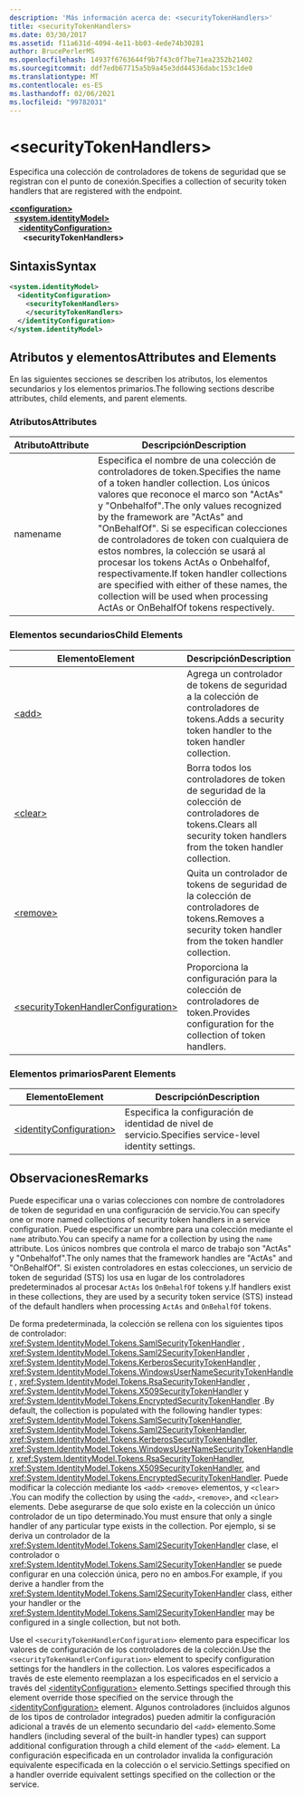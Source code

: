 ```yaml
---
description: 'Más información acerca de: <securityTokenHandlers>'
title: <securityTokenHandlers>
ms.date: 03/30/2017
ms.assetid: f11a631d-4094-4e11-bb03-4ede74b30281
author: BrucePerlerMS
ms.openlocfilehash: 14937f6763644f9b7f43c0f7be71ea2352b21402
ms.sourcegitcommit: ddf7edb67715a5b9a45e3dd44536dabc153c1de0
ms.translationtype: MT
ms.contentlocale: es-ES
ms.lasthandoff: 02/06/2021
ms.locfileid: "99782031"
---
```

# \<securityTokenHandlers>

<span data-ttu-id="9bf62-102">Especifica una colección de controladores de tokens de seguridad que se registran con el punto de conexión.</span><span class="sxs-lookup"><span data-stu-id="9bf62-102">Specifies a collection of security token handlers that are registered with the endpoint.</span></span>  
  
[**\<configuration>**](../configuration-element.md)\
&nbsp;&nbsp;[**\<system.identityModel>**](system-identitymodel.md)\
&nbsp;&nbsp;&nbsp;&nbsp;[**\<identityConfiguration>**](identityconfiguration.md)\
&nbsp;&nbsp;&nbsp;&nbsp;&nbsp;&nbsp;**\<securityTokenHandlers>**  
  
## <a name="syntax"></a><span data-ttu-id="9bf62-103">Sintaxis</span><span class="sxs-lookup"><span data-stu-id="9bf62-103">Syntax</span></span>  
  
```xml  
<system.identityModel>  
  <identityConfiguration>  
    <securityTokenHandlers>  
    </securityTokenHandlers>  
  </identityConfiguration>  
</system.identityModel>  
```  
  
## <a name="attributes-and-elements"></a><span data-ttu-id="9bf62-104">Atributos y elementos</span><span class="sxs-lookup"><span data-stu-id="9bf62-104">Attributes and Elements</span></span>  

 <span data-ttu-id="9bf62-105">En las siguientes secciones se describen los atributos, los elementos secundarios y los elementos primarios.</span><span class="sxs-lookup"><span data-stu-id="9bf62-105">The following sections describe attributes, child elements, and parent elements.</span></span>  
  
### <a name="attributes"></a><span data-ttu-id="9bf62-106">Atributos</span><span class="sxs-lookup"><span data-stu-id="9bf62-106">Attributes</span></span>  
  
|<span data-ttu-id="9bf62-107">Atributo</span><span class="sxs-lookup"><span data-stu-id="9bf62-107">Attribute</span></span>|<span data-ttu-id="9bf62-108">Descripción</span><span class="sxs-lookup"><span data-stu-id="9bf62-108">Description</span></span>|  
|---------------|-----------------|  
|<span data-ttu-id="9bf62-109">name</span><span class="sxs-lookup"><span data-stu-id="9bf62-109">name</span></span>|<span data-ttu-id="9bf62-110">Especifica el nombre de una colección de controladores de token.</span><span class="sxs-lookup"><span data-stu-id="9bf62-110">Specifies the name of a token handler collection.</span></span> <span data-ttu-id="9bf62-111">Los únicos valores que reconoce el marco son "ActAs" y "Onbehalfof".</span><span class="sxs-lookup"><span data-stu-id="9bf62-111">The only values recognized by the framework are "ActAs" and "OnBehalfOf".</span></span> <span data-ttu-id="9bf62-112">Si se especifican colecciones de controladores de token con cualquiera de estos nombres, la colección se usará al procesar los tokens ActAs o Onbehalfof, respectivamente.</span><span class="sxs-lookup"><span data-stu-id="9bf62-112">If token handler collections are specified with either of these names, the collection will be used when processing ActAs or OnBehalfOf tokens respectively.</span></span>|  
  
### <a name="child-elements"></a><span data-ttu-id="9bf62-113">Elementos secundarios</span><span class="sxs-lookup"><span data-stu-id="9bf62-113">Child Elements</span></span>  
  
|<span data-ttu-id="9bf62-114">Elemento</span><span class="sxs-lookup"><span data-stu-id="9bf62-114">Element</span></span>|<span data-ttu-id="9bf62-115">Descripción</span><span class="sxs-lookup"><span data-stu-id="9bf62-115">Description</span></span>|  
|-------------|-----------------|  
|[\<add>](add.md)|<span data-ttu-id="9bf62-116">Agrega un controlador de tokens de seguridad a la colección de controladores de tokens.</span><span class="sxs-lookup"><span data-stu-id="9bf62-116">Adds a security token handler to the token handler collection.</span></span>|  
|[\<clear>](clear.md)|<span data-ttu-id="9bf62-117">Borra todos los controladores de token de seguridad de la colección de controladores de tokens.</span><span class="sxs-lookup"><span data-stu-id="9bf62-117">Clears all security token handlers from the token handler collection.</span></span>|  
|[\<remove>](remove.md)|<span data-ttu-id="9bf62-118">Quita un controlador de tokens de seguridad de la colección de controladores de tokens.</span><span class="sxs-lookup"><span data-stu-id="9bf62-118">Removes a security token handler from the token handler collection.</span></span>|  
|[\<securityTokenHandlerConfiguration>](securitytokenhandlerconfiguration.md)|<span data-ttu-id="9bf62-119">Proporciona la configuración para la colección de controladores de token.</span><span class="sxs-lookup"><span data-stu-id="9bf62-119">Provides configuration for the collection of token handlers.</span></span>|  
  
### <a name="parent-elements"></a><span data-ttu-id="9bf62-120">Elementos primarios</span><span class="sxs-lookup"><span data-stu-id="9bf62-120">Parent Elements</span></span>  
  
|<span data-ttu-id="9bf62-121">Elemento</span><span class="sxs-lookup"><span data-stu-id="9bf62-121">Element</span></span>|<span data-ttu-id="9bf62-122">Descripción</span><span class="sxs-lookup"><span data-stu-id="9bf62-122">Description</span></span>|  
|-------------|-----------------|  
|[\<identityConfiguration>](identityconfiguration.md)|<span data-ttu-id="9bf62-123">Especifica la configuración de identidad de nivel de servicio.</span><span class="sxs-lookup"><span data-stu-id="9bf62-123">Specifies service-level identity settings.</span></span>|  
  
## <a name="remarks"></a><span data-ttu-id="9bf62-124">Observaciones</span><span class="sxs-lookup"><span data-stu-id="9bf62-124">Remarks</span></span>  

 <span data-ttu-id="9bf62-125">Puede especificar una o varias colecciones con nombre de controladores de token de seguridad en una configuración de servicio.</span><span class="sxs-lookup"><span data-stu-id="9bf62-125">You can specify one or more named collections of security token handlers in a service configuration.</span></span> <span data-ttu-id="9bf62-126">Puede especificar un nombre para una colección mediante el `name` atributo.</span><span class="sxs-lookup"><span data-stu-id="9bf62-126">You can specify a name for a collection by using the `name` attribute.</span></span> <span data-ttu-id="9bf62-127">Los únicos nombres que controla el marco de trabajo son "ActAs" y "Onbehalfof".</span><span class="sxs-lookup"><span data-stu-id="9bf62-127">The only names that the framework handles are "ActAs" and "OnBehalfOf".</span></span> <span data-ttu-id="9bf62-128">Si existen controladores en estas colecciones, un servicio de token de seguridad (STS) los usa en lugar de los controladores predeterminados al procesar `ActAs` los `OnBehalfOf` tokens y.</span><span class="sxs-lookup"><span data-stu-id="9bf62-128">If handlers exist in these collections, they are used by a security token service (STS) instead of the default handlers when processing `ActAs` and `OnBehalfOf` tokens.</span></span>  
  
 <span data-ttu-id="9bf62-129">De forma predeterminada, la colección se rellena con los siguientes tipos de controlador: <xref:System.IdentityModel.Tokens.SamlSecurityTokenHandler> , <xref:System.IdentityModel.Tokens.Saml2SecurityTokenHandler> , <xref:System.IdentityModel.Tokens.KerberosSecurityTokenHandler> , <xref:System.IdentityModel.Tokens.WindowsUserNameSecurityTokenHandler> , <xref:System.IdentityModel.Tokens.RsaSecurityTokenHandler> , <xref:System.IdentityModel.Tokens.X509SecurityTokenHandler> y <xref:System.IdentityModel.Tokens.EncryptedSecurityTokenHandler> .</span><span class="sxs-lookup"><span data-stu-id="9bf62-129">By default, the collection is populated with the following handler types: <xref:System.IdentityModel.Tokens.SamlSecurityTokenHandler>, <xref:System.IdentityModel.Tokens.Saml2SecurityTokenHandler>, <xref:System.IdentityModel.Tokens.KerberosSecurityTokenHandler>, <xref:System.IdentityModel.Tokens.WindowsUserNameSecurityTokenHandler>, <xref:System.IdentityModel.Tokens.RsaSecurityTokenHandler>, <xref:System.IdentityModel.Tokens.X509SecurityTokenHandler>, and <xref:System.IdentityModel.Tokens.EncryptedSecurityTokenHandler>.</span></span> <span data-ttu-id="9bf62-130">Puede modificar la colección mediante los `<add>` `<remove>` elementos, y `<clear>` .</span><span class="sxs-lookup"><span data-stu-id="9bf62-130">You can modify the collection by using the `<add>`, `<remove>`, and `<clear>` elements.</span></span> <span data-ttu-id="9bf62-131">Debe asegurarse de que solo existe en la colección un único controlador de un tipo determinado.</span><span class="sxs-lookup"><span data-stu-id="9bf62-131">You must ensure that only a single handler of any particular type exists in the collection.</span></span> <span data-ttu-id="9bf62-132">Por ejemplo, si se deriva un controlador de la <xref:System.IdentityModel.Tokens.Saml2SecurityTokenHandler> clase, el controlador o <xref:System.IdentityModel.Tokens.Saml2SecurityTokenHandler> se puede configurar en una colección única, pero no en ambos.</span><span class="sxs-lookup"><span data-stu-id="9bf62-132">For example, if you derive a handler from the <xref:System.IdentityModel.Tokens.Saml2SecurityTokenHandler> class, either your handler or the <xref:System.IdentityModel.Tokens.Saml2SecurityTokenHandler> may be configured in a single collection, but not both.</span></span>  
  
 <span data-ttu-id="9bf62-133">Use el `<securityTokenHandlerConfiguration>` elemento para especificar los valores de configuración de los controladores de la colección.</span><span class="sxs-lookup"><span data-stu-id="9bf62-133">Use the `<securityTokenHandlerConfiguration>` element to specify configuration settings for the handlers in the collection.</span></span> <span data-ttu-id="9bf62-134">Los valores especificados a través de este elemento reemplazan a los especificados en el servicio a través del [\<identityConfiguration>](identityconfiguration.md) elemento.</span><span class="sxs-lookup"><span data-stu-id="9bf62-134">Settings specified through this element override those specified on the service through the [\<identityConfiguration>](identityconfiguration.md) element.</span></span> <span data-ttu-id="9bf62-135">Algunos controladores (incluidos algunos de los tipos de controlador integrados) pueden admitir la configuración adicional a través de un elemento secundario del `<add>` elemento.</span><span class="sxs-lookup"><span data-stu-id="9bf62-135">Some handlers (including several of the built-in handler types) can support additional configuration through a child element of the `<add>` element.</span></span> <span data-ttu-id="9bf62-136">La configuración especificada en un controlador invalida la configuración equivalente especificada en la colección o el servicio.</span><span class="sxs-lookup"><span data-stu-id="9bf62-136">Settings specified on a handler override equivalent settings specified on the collection or the service.</span></span>
